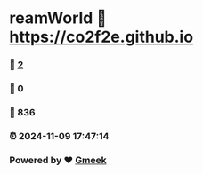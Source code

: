 # reamWorld :link: https://co2f2e.github.io 
### :page_facing_up: [2](https://co2f2e.github.io/tag.html) 
### :speech_balloon: 0 
### :hibiscus: 836 
### :alarm_clock: 2024-11-09 17:47:14 
### Powered by :heart: [Gmeek](https://github.com/Meekdai/Gmeek)
